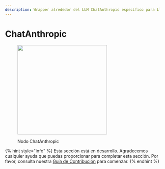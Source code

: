 ```yaml
---
description: Wrapper alrededor del LLM ChatAnthropic específico para LlamaIndex.
---
```


# ChatAnthropic

<figure><img src="../../../.gitbook/assets/image (2) (1) (1) (1) (1) (1) (1) (1) (1).png" alt="" width="291"><figcaption><p>Nodo ChatAnthropic</p></figcaption></figure>

{% hint style="info" %}
Esta sección está en desarrollo. Agradecemos cualquier ayuda que puedas proporcionar para completar esta sección. Por favor, consulta nuestra [Guía de Contribución](../../../contributing/) para comenzar.
{% endhint %}
